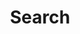 ---
title: "Search" # in any language you want
layout: "search" # necessary for search
summary: "search"
placeholder: "Search for title, content and more"
---